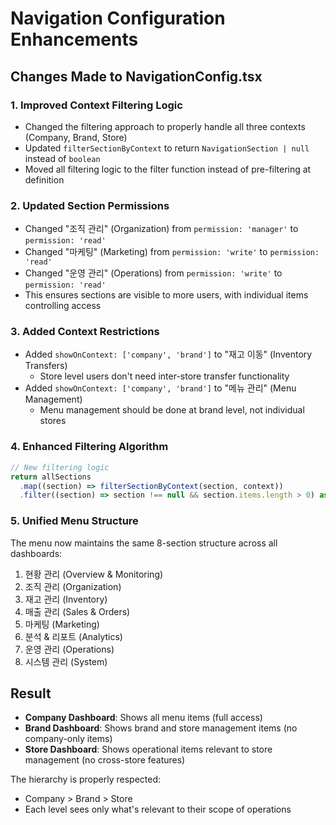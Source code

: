 # Navigation Configuration Enhancements

## Changes Made to NavigationConfig.tsx

### 1. **Improved Context Filtering Logic**

- Changed the filtering approach to properly handle all three contexts (Company, Brand, Store)
- Updated `filterSectionByContext` to return `NavigationSection | null` instead of `boolean`
- Moved all filtering logic to the filter function instead of pre-filtering at definition

### 2. **Updated Section Permissions**

- Changed "조직 관리" (Organization) from `permission: 'manager'` to `permission: 'read'`
- Changed "마케팅" (Marketing) from `permission: 'write'` to `permission: 'read'`
- Changed "운영 관리" (Operations) from `permission: 'write'` to `permission: 'read'`
- This ensures sections are visible to more users, with individual items controlling access

### 3. **Added Context Restrictions**

- Added `showOnContext: ['company', 'brand']` to "재고 이동" (Inventory Transfers)
  - Store level users don't need inter-store transfer functionality
- Added `showOnContext: ['company', 'brand']` to "메뉴 관리" (Menu Management)
  - Menu management should be done at brand level, not individual stores

### 4. **Enhanced Filtering Algorithm**

```typescript
// New filtering logic
return allSections
  .map((section) => filterSectionByContext(section, context))
  .filter((section) => section !== null && section.items.length > 0) as NavigationSection[];
```

### 5. **Unified Menu Structure**

The menu now maintains the same 8-section structure across all dashboards:

1. 현황 관리 (Overview & Monitoring)
2. 조직 관리 (Organization)
3. 재고 관리 (Inventory)
4. 매출 관리 (Sales & Orders)
5. 마케팅 (Marketing)
6. 분석 & 리포트 (Analytics)
7. 운영 관리 (Operations)
8. 시스템 관리 (System)

## Result

- **Company Dashboard**: Shows all menu items (full access)
- **Brand Dashboard**: Shows brand and store management items (no company-only items)
- **Store Dashboard**: Shows operational items relevant to store management (no cross-store features)

The hierarchy is properly respected:

- Company > Brand > Store
- Each level sees only what's relevant to their scope of operations

